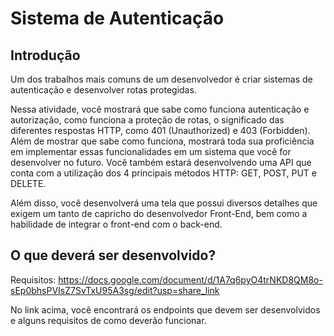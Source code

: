 # Sistema de Autenticação

## Introdução
Um dos trabalhos mais comuns de um desenvolvedor é criar sistemas de autenticação e desenvolver rotas protegidas.

Nessa atividade, você mostrará que sabe como funciona autenticação e autorização, como funciona a proteção de rotas, o significado das diferentes respostas HTTP, como 401 (Unauthorized) e 403 (Forbidden). Além de mostrar que sabe como funciona, mostrará toda sua proficiência em implementar essas funcionalidades em um sistema que você for desenvolver no futuro. Você também estará desenvolvendo uma API que conta com a utilização dos 4 principais métodos HTTP: GET, POST, PUT e DELETE.

Além disso, você desenvolverá uma tela que possui diversos detalhes que exigem um tanto de capricho do desenvolvedor Front-End, bem como a habilidade de integrar o front-end com o back-end.

## O que deverá ser desenvolvido?
Requisitos: https://docs.google.com/document/d/1A7q6pyO4trNKD8QM8o-sEp0bhsPVIsZ7SvTxU95A3sg/edit?usp=share_link

No link acima, você encontrará os endpoints que devem ser desenvolvidos e alguns requisitos de como deverão funcionar.